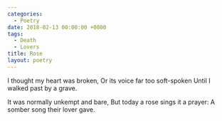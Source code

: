 ```yaml
---
categories:
  - Poetry
date: 2018-02-13 00:00:00 +0000
tags:
  - Death
  - Lovers
title: Rose
layout: poetry
---
```


I thought my heart was broken,
Or its voice far too soft-spoken
Until I walked past by a grave.

It was normally unkempt and bare,
But today a rose sings it a prayer:
A somber song their lover gave.
